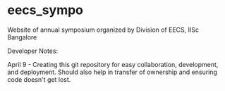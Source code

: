 # eecs_sympo
Website of annual symposium organized by Division of EECS, IISc Bangalore



Developer Notes:

April 9 - Creating this git repository for easy collaboration, development, and deployment. Should also help in transfer of ownership and ensuring code doesn't get lost.